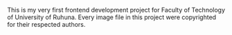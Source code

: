 This is my very first frontend development project for Faculty of Technology of University of Ruhuna. Every image file in this project were copyrighted for their respected authors.
